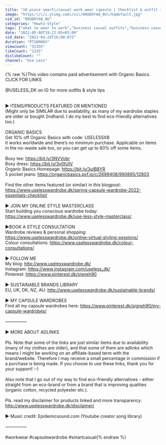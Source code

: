 ```yaml
---
title: "10 piece smart\/casual work wear capsule | Checklist & outfit ideas"
image: "https:\/\/i.ytimg.com\/vi\/89UDOY4Q_8U\/hqdefault.jpg"
vid_id: "89UDOY4Q_8U"
categories: "Howto-Style"
tags: ["what to wear to work","business casual outfits","business casual work capsule wardrobe"]
date: "2022-05-08T19:22:05+03:00"
vid_date: "2022-04-24T16:00:07Z"
duration: "PT16M46S"
viewcount: "31355"
likeCount: "1335"
dislikeCount: ""
channel: "Use Less"
---
```

{% raw %}This video contains paid advertisement with Organic Basics.<br />CLICK FOR LINKS <br /><br />@USELESS_DK on IG for more outfits &amp; style tips<br /><br /><br />► ITEMS/PRODUCTS FEATURED OR MENTIONED<br />(Might only be SIMILAR due to availability, as many of my wardrobe staples are older or bought 2ndhand. I do my best to find eco-friendly alternatives too.)<br /><br />ORGANIC BASICS<br />Get 10% off Organic Basics with code: USELESSXB<br />It works worldwide and there’s no minimum purchase. Applicable on items in the no-waste sale too, so you can get up to 60% off some items.<br /><br />Boxy tee: <a rel="nofollow" target="blank" href="https://bit.ly/3NVVobr">https://bit.ly/3NVVobr</a><br />Boxy dress: <a rel="nofollow" target="blank" href="https://bit.ly/3v0tUIV">https://bit.ly/3v0tUIV</a><br />Organic Basics Homepage: <a rel="nofollow" target="blank" href="https://bit.ly/3ulB8YR">https://bit.ly/3ulB8YR</a><br />5 pocket jeans: <a rel="nofollow" target="blank" href="https://organicbasics.pxf.io/c/2699408/990895/12803">https://organicbasics.pxf.io/c/2699408/990895/12803</a><br /><br />Find the other items featured (or similar) in this blogpost: <a rel="nofollow" target="blank" href="https://www.uselesswardrobe.dk/spring-capsule-wardrobe-2022-essentials-checklist/">https://www.uselesswardrobe.dk/spring-capsule-wardrobe-2022-essentials-checklist/</a><br /><br />► JOIN MY ONLINE STYLE MASTERCLASS<br />Start building you conscious wardrobe today: <a rel="nofollow" target="blank" href="https://www.uselesswardrobe.dk/use-less-style-masterclass/">https://www.uselesswardrobe.dk/use-less-style-masterclass/</a><br /><br />►BOOK A STYLE CONSULTATION<br />Wardrobe reviews &amp; personal shopping: <a rel="nofollow" target="blank" href="https://www.uselesswardrobe.dk/online-virtual-styling-sessions/">https://www.uselesswardrobe.dk/online-virtual-styling-sessions/</a><br />Colour consultations: <a rel="nofollow" target="blank" href="https://www.uselesswardrobe.dk/colour-consultations/">https://www.uselesswardrobe.dk/colour-consultations/</a><br /><br />► FOLLOW ME <br />My blog: <a rel="nofollow" target="blank" href="http://www.uselesswardrobe.dk/">http://www.uselesswardrobe.dk/</a><br />Instagram: <a rel="nofollow" target="blank" href="https://www.instagram.com/useless_dk/">https://www.instagram.com/useless_dk/</a><br />Pinterest: <a rel="nofollow" target="blank" href="https://www.pinterest.dk/signeh90">https://www.pinterest.dk/signeh90</a><br /><br />► SUSTAINABLE BRANDS LIBRARY<br />EU, UK, DK, NZ, AU: <a rel="nofollow" target="blank" href="http://www.uselesswardrobe.dk/sustainable-brands/">http://www.uselesswardrobe.dk/sustainable-brands/</a><br /><br />► MY CAPSULE WARDROBES <br />Find all my capsule wardrobes here: <a rel="nofollow" target="blank" href="https://www.pinterest.dk/signeh90/my-capsule-wardrobes/">https://www.pinterest.dk/signeh90/my-capsule-wardrobes/</a><br /><br />—————<br /><br />► MORE ABOUT ADLINKS<br /><br />Pls. Note that some of the links are just similar items due to availability (many of my clothes are older), and that some of them are adlinks which means I might be working on an affiliate-based term with the brand/website. Therefore I may receive a small percentage in commission if a purchase is being made. If you choose to use these links, thank you for your support! :-)<br /><br />Also note that I go out of my way to find eco-friendly alternatives - either straight from an eco-brand or from a brand that is improving qualities (organic cotton, recycled polyester etc.).<br /><br /> Pls. read my disclaimer for products linked and more transparency: <a rel="nofollow" target="blank" href="http://www.uselesswardrobe.dk/disclaimer/">http://www.uselesswardrobe.dk/disclaimer/</a><br /><br />► Music credit: Epidemicsound.com (Youtube creator song library)<br /><br />—————<br /><br />#workwear #capsulewardrobe #smartcasual{% endraw %}
